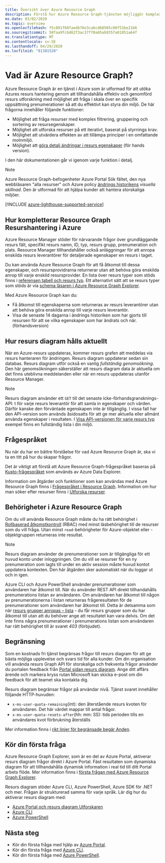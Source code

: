 ```yaml
---
title: Översikt över Azure Resource Graph
description: Förstå hur Azure Resource Graph-tjänsten möjliggör komplexa frågor om resurser i stor skala över prenumerationer och klienter.
ms.date: 03/02/2020
ms.topic: overview
ms.openlocfilehash: f5c091f60faedb76e3ca6cd68505c06f51be21b6
ms.sourcegitcommit: 58faa9fcbd62f3ac37ff0a65ab9357a01051a64f
ms.translationtype: MT
ms.contentlocale: sv-SE
ms.lasthandoff: 04/29/2020
ms.locfileid: "81381520"
---
```

# <a name="what-is-azure-resource-graph"></a>Vad är Azure Resource Graph?

Azure Resource Graph är en tjänst i Azure som är utformad för att utöka Azures resurs hantering genom att tillhandahålla effektiv och genomförd resurs utforskning med möjlighet att fråga i skala över en specifik uppsättning prenumerationer så att du effektivt kan styra din miljö. De här frågorna innehåller följande funktioner:

- Möjlighet att fråga resurser med komplex filtrering, gruppering och sortering av resursegenskaper.
- Möjlighet att utforska resurser på ett iterativt, baserat på styrnings krav.
- Möjlighet att utvärdera effekten av att tillämpa principer i en omfattande molnmiljö.
- Möjlighet att [göra detalj ändringar i resurs egenskaper](./how-to/get-resource-changes.md) (för hands version).

I den här dokumentationen går vi igenom varje funktion i detalj.

> [!NOTE]
> Azure Resource Graph-befogenheter Azure Portal Sök fältet, den nya webbläsaren "alla resurser" och Azure policy [ändrings historikens](../policy/how-to/determine-non-compliance.md#change-history-preview)
> _visuella skillnad_. Den är utformad för att hjälpa kunder att hantera storskaliga miljöer.

[!INCLUDE [azure-lighthouse-supported-service](../../../includes/azure-lighthouse-supported-service.md)]

## <a name="how-does-resource-graph-complement-azure-resource-manager"></a>Hur kompletterar Resource Graph Resurshantering i Azure

Azure Resource Manager stöder för närvarande frågor över grundläggande resurs fält, specifikt resurs namn, ID, typ, resurs grupp, prenumeration och plats. Resource Manager tillhandahåller också anläggningar för att anropa enskilda resurs leverantörer för detaljerade egenskaper en resurs i taget.

Du kan använda Azure Resource Graph för att få åtkomst till dessa egenskaper, och resursprovidrarna returnerar utan att behöva göra enskilda anrop till varje enskild resursprovider. En lista över resurs typer som stöds finns i [referensen tabell och resurs typ](./reference/supported-tables-resources.md). Ett alternativt sätt att se resurs typer som stöds är via [schema läsaren i Azure Resource Graph Explorer](./first-query-portal.md#schema-browser).

Med Azure Resource Graph kan du:

- Få åtkomst till egenskaperna som returneras av resurs leverantörer utan att behöva göra enskilda anrop till varje resurs leverantör.
- Visa de senaste 14 dagarna i ändrings historiken som har gjorts till resursen för att se vilka egenskaper som har ändrats och när. (förhandsversion)

## <a name="how-resource-graph-is-kept-current"></a>Hur resurs diagram hålls aktuellt

När en Azure-resurs uppdateras, kommer resurs grafen att meddelas via resurs hanteraren för ändringen.
Resurs diagram uppdaterar sedan sin databas. Resurs diagram utför också en vanlig _fullständig genomsökning_. Den här genomsökningen säkerställer att resurs diagram data är aktuella om det finns uteblivna meddelanden eller när en resurs uppdateras utanför Resource Manager.

> [!NOTE]
> Resurs diagram använder ett `GET` till det senaste icke-förhandsgransknings-API: t för varje resurs leverantör för att samla in egenskaper och värden. Därför kanske den förväntade egenskapen inte är tillgänglig. I vissa fall har den API-version som används åsidosatts för att ge mer aktuella eller allmänt använda egenskaper i resultaten. I [Visa API-versionen för varje resurs typ](./samples/advanced.md#apiversion) exempel finns en fullständig lista i din miljö.

## <a name="the-query-language"></a>Frågespråket

Nu när du har en bättre förståelse för vad Azure Resource Graph är, ska vi ta en titt på hur du skapar frågor.

Det är viktigt att förstå att Azure Resource Graph-frågespråket baseras på [Kusto-frågespråket](/azure/data-explorer/data-explorer-overview) som används av Azure Data Explorer.

Information om åtgärder och funktioner som kan användas med Azure Resource Graph finns i [Frågespråket i Resource Graph](./concepts/query-language.md).
Information om hur man söker efter resurser finns i [Utforska resurser](./concepts/explore-resources.md).

## <a name="permissions-in-azure-resource-graph"></a>Behörigheter i Azure Resource Graph

Om du vill använda Resource Graph måste du ha rätt behörighet i [Rollbaserad åtkomstkontroll](../../role-based-access-control/overview.md) (RBAC) med minst läsbehörighet till de resurser som du vill fråga. Utan minst `read`-behörigheter för Azure-objektet eller -objektgruppen returneras inte resultat.

> [!NOTE]
> Resurs diagram använder de prenumerationer som är tillgängliga för ett huvud konto under inloggningen. Om du vill se resurser för en ny prenumeration som lagts till under en aktiv session måste huvud kontot uppdatera kontexten. Den här åtgärden sker automatiskt när du loggar ut och in igen.

Azure CLI och Azure PowerShell använder prenumerationer som användaren har åtkomst till. När du använder REST API direkt tillhandahålls prenumerations listan av användaren. Om användaren har åtkomst till någon av prenumerationerna i listan returneras frågeresultaten för de prenumerationer som användaren har åtkomst till. Detta är detsamma som när [resurs grupper anropas – lista](/rest/api/resources/resourcegroups/list) \- du får resurs grupper som du har åtkomst till utan att du behöver ange att resultatet kan vara delvis.
Om det inte finns några prenumerationer i prenumerations listan som användaren har rätt behörighet till är svaret _403_ (förbjudet).

## <a name="throttling"></a>Begränsning

Som en kostnads fri tjänst begränsas frågor till resurs diagram för att ge bästa möjliga upplevelse och svars tid för alla kunder. Om din organisation vill använda resurs Graph API för storskaliga och frekventa frågor använder du portalen feedback från [Portal sidan resurs diagram](https://portal.azure.com/#blade/Microsoft_Azure_Policy/PolicyMenuBlade/ResourceGraph).
Ange ditt affärs ärende och markera kryss rutan Microsoft kan skicka e-post om din feedback för att teamet ska kontakta dig.

Resurs diagram begränsar frågor på användar nivå. Tjänst svaret innehåller följande HTTP-huvuden:

- `x-ms-user-quota-remaining`(int): den återstående resurs kvoten för användaren. Det här värdet mappar till antal frågor.
- `x-ms-user-quota-resets-after`(hh: mm: SS): tids perioden tills en användares kvot förbrukning återställs

Mer information finns i [rikt linjer för begränsade begär Anden](./concepts/guidance-for-throttled-requests.md).

## <a name="running-your-first-query"></a>Kör din första fråga

Azure Resource Graph Explorer, som är en del av Azure Portal, aktiverar resurs diagram frågor direkt i Azure Portal. Fäst resultaten som dynamiska diagram för att tillhandahålla dynamisk information i real tid till ditt Portal arbets flöde. Mer information finns i [första frågan med Azure Resource Graph Explorer](first-query-portal.md).

Resurs diagram stöder Azure CLI, Azure PowerShell, Azure SDK för .NET och mer. Frågan är strukturerad samma för varje språk. Lär dig hur du aktiverar resurs diagram med:

- [Azure Portal och resurs diagram Utforskaren](first-query-portal.md) 
- [Azure CLI](first-query-azurecli.md#add-the-resource-graph-extension)
- [Azure PowerShell](first-query-powershell.md#add-the-resource-graph-module)

## <a name="next-steps"></a>Nästa steg

- Kör din första fråga med hjälp av [Azure Portal](first-query-portal.md).
- Kör din första fråga med [Azure CLI](first-query-azurecli.md).
- Kör din första fråga med [Azure PowerShell](first-query-powershell.md).